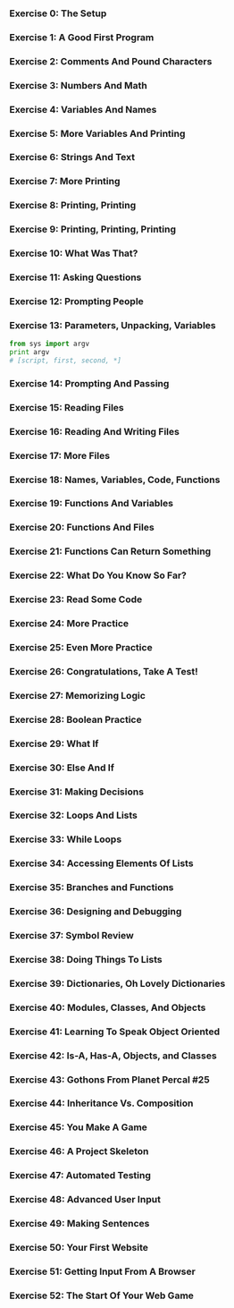 
### Exercise 0: The Setup  
### Exercise 1: A Good First Program  
### Exercise 2: Comments And Pound Characters  
### Exercise 3: Numbers And Math  
### Exercise 4: Variables And Names  
### Exercise 5: More Variables And Printing  
### Exercise 6: Strings And Text  
### Exercise 7: More Printing  
### Exercise 8: Printing, Printing  
### Exercise 9: Printing, Printing, Printing  
### Exercise 10: What Was That?  
### Exercise 11: Asking Questions  
### Exercise 12: Prompting People  
### Exercise 13: Parameters, Unpacking, Variables  
```python
from sys import argv
print argv
# [script, first, second, *]
```
### Exercise 14: Prompting And Passing  
### Exercise 15: Reading Files  
### Exercise 16: Reading And Writing Files  
### Exercise 17: More Files  
### Exercise 18: Names, Variables, Code, Functions  
### Exercise 19: Functions And Variables  
### Exercise 20: Functions And Files  
### Exercise 21: Functions Can Return Something  
### Exercise 22: What Do You Know So Far?  
### Exercise 23: Read Some Code  
### Exercise 24: More Practice  
### Exercise 25: Even More Practice  
### Exercise 26: Congratulations, Take A Test!  
### Exercise 27: Memorizing Logic  
### Exercise 28: Boolean Practice  
### Exercise 29: What If  
### Exercise 30: Else And If  
### Exercise 31: Making Decisions  
### Exercise 32: Loops And Lists  
### Exercise 33: While Loops  
### Exercise 34: Accessing Elements Of Lists  
### Exercise 35: Branches and Functions  
### Exercise 36: Designing and Debugging  
### Exercise 37: Symbol Review  
### Exercise 38: Doing Things To Lists  
### Exercise 39: Dictionaries, Oh Lovely Dictionaries  
### Exercise 40: Modules, Classes, And Objects  
### Exercise 41: Learning To Speak Object Oriented  
### Exercise 42: Is-A, Has-A, Objects, and Classes  
### Exercise 43: Gothons From Planet Percal #25  
### Exercise 44: Inheritance Vs. Composition  
### Exercise 45: You Make A Game  
### Exercise 46: A Project Skeleton  
### Exercise 47: Automated Testing  
### Exercise 48: Advanced User Input  
### Exercise 49: Making Sentences  
### Exercise 50: Your First Website  
### Exercise 51: Getting Input From A Browser  
### Exercise 52: The Start Of Your Web Game  
